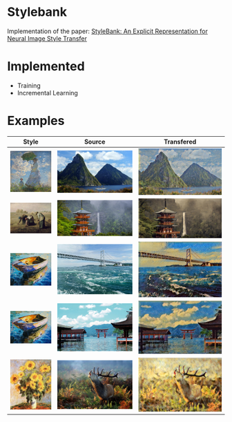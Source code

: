 # Stylebank

Implementation of the paper: [StyleBank: An Explicit Representation for Neural Image Style Transfer](https://arxiv.org/abs/1703.09210)

# Implemented
* Training
* Incremental Learning

# Examples

Style | Source | Transfered
:--:|:--:|:--:
<img src="style/00.jpg" width="256"> | <img src="examples/mountain.jpg" width="512"> | <img src="examples/00.jpg" width="512">
<img src="style/01.jpg" width="256"> | <img src="examples/japan.jpg" width="512"> | <img src="examples/01_japan.jpg" width="512">
<img src="style/02.jpg" width="256"> | <img src="examples/bridge.jpg" width="512"> | <img src="examples/02_bridge.jpg" width="512">
<img src="style/02.jpg" width="256"> | <img src="examples/japan101.jpg" width="512"> | <img src="examples/02_japan101.jpg" width="512">
<img src="style/09.jpg" width="256"> | <img src="examples/deer.jpg" width="512"> | <img src="examples/09_deer.jpg" width="512">
